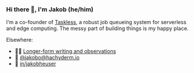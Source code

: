 ### Hi there 👋, I'm Jakob (he/him)

I‘m a co-founder of [Taskless](https://github.com/taskless), a robust job queueing system for serverless and edge computing. The messy part of building things is my happy place.

Elsewhere:

- ✍🏻 <a href="https://codedrift.com" rel="me">Longer-form writing and observations</a>
- 🐘 <a href="https://hachyderm.io/@jakobo" rel="me">@jakobo@hachyderm.io</a>
- 💼 <a href="https://linkedin.com/in/jakobheuser" rel="me">in/jakobheuser</a>

<!--
**jakobo/jakobo** is a ✨ _special_ ✨ repository because its `README.md` (this file) appears on your GitHub profile.

Here are some ideas to get you started:

- 🔭 I’m currently working on ...
- 🌱 I’m currently learning ...
- 👯 I’m looking to collaborate on ...
- 🤔 I’m looking for help with ...
- 💬 Ask me about ...
- 📫 How to reach me: ...
- 😄 Pronouns: ...
- ⚡ Fun fact: ...
-->

